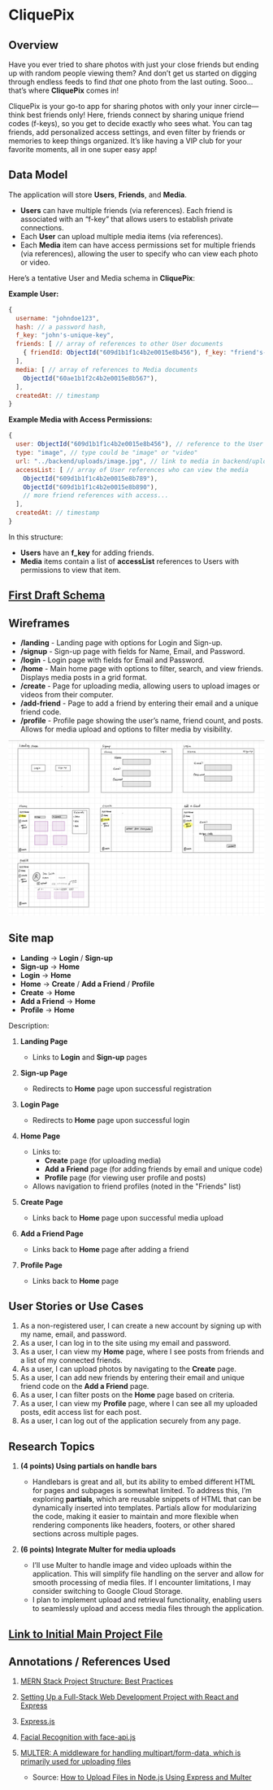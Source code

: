 # CliquePix 

## Overview

Have you ever tried to share photos with just your close friends but ending up with random people viewing them? And don’t get us started on digging through endless feeds to find *that* one photo from the last outing. Sooo... that’s where **CliquePix** comes in!

CliquePix is your go-to app for sharing photos  with only your inner circle—think best friends only! Here, friends connect by sharing unique friend codes (f-keys), so you get to decide exactly who sees what. You can tag friends, add personalized access settings, and even filter by friends or memories to keep things organized. It’s like having a VIP club for your favorite moments, all in one super easy app!

## Data Model

The application will store **Users**, **Friends**, and **Media**.

* **Users** can have multiple friends (via references). Each friend is associated with an “f-key” that allows users to establish private connections.
* Each **User** can upload multiple media items (via references).
* Each **Media** item can have access permissions set for multiple friends (via references), allowing the user to specify who can view each photo or video.

Here’s a tentative User and Media schema in **CliquePix**:

**Example User:**

```javascript
{
  username: "johndoe123",
  hash: // a password hash,
  f_key: "john's-unique-key",
  friends: [ // array of references to other User documents
    { friendId: ObjectId("609d1b1f1c4b2e0015e8b456"), f_key: "friend's-f-key" },
  ],
  media: [ // array of references to Media documents
    ObjectId("60ae1b1f2c4b2e0015e8b567"),
  ],
  createdAt: // timestamp
}
```

**Example Media with Access Permissions:**

```javascript
{
  user: ObjectId("609d1b1f1c4b2e0015e8b456"), // reference to the User who uploaded the media
  type: "image", // type could be "image" or "video"
  url: "../backend/uploads/image.jpg", // link to media in backend/uploads
  accessList: [ // array of User references who can view the media
    ObjectId("609d1b1f1c4b2e0015e8b789"),
    ObjectId("609d1b1f1c4b2e0015e8b890"),
    // more friend references with access...
  ],
  createdAt: // timestamp
}
``` 

In this structure:
- **Users** have an **f_key** for adding friends.
- **Media** items contain a list of **accessList** references to Users with permissions to view that item.


## [First Draft Schema](backend/db/db.mjs) 

## Wireframes

- **/landing** - Landing page with options for Login and Sign-up.
- **/signup** - Sign-up page with fields for Name, Email, and Password.
- **/login** - Login page with fields for Email and Password.
- **/home** - Main home page with options to filter, search, and view friends. Displays media posts in a grid format.
- **/create** - Page for uploading media, allowing users to upload images or videos from their computer.
- **/add-friend** - Page to add a friend by entering their email and a unique friend code.
- **/profile** - Profile page showing the user’s name, friend count, and posts. Allows for media upload and options to filter media by visibility.

![list create](docs/wireframe.png)


## Site map

- **Landing** → **Login** / **Sign-up**
- **Sign-up** → **Home**
- **Login** → **Home**
- **Home** → **Create** / **Add a Friend** / **Profile**
- **Create** → **Home**
- **Add a Friend** → **Home**
- **Profile** → **Home**

Description:
1. **Landing Page**
   - Links to **Login** and **Sign-up** pages

2. **Sign-up Page**
   - Redirects to **Home** page upon successful registration

3. **Login Page**
   - Redirects to **Home** page upon successful login

4. **Home Page**
   - Links to:
     - **Create** page (for uploading media)
     - **Add a Friend** page (for adding friends by email and unique code)
     - **Profile** page (for viewing user profile and posts)
   - Allows navigation to friend profiles (noted in the "Friends" list)

5. **Create Page**
   - Links back to **Home** page upon successful media upload

6. **Add a Friend Page**
   - Links back to **Home** page after adding a friend

7. **Profile Page**
   - Links back to **Home** page

## User Stories or Use Cases

1. As a non-registered user, I can create a new account by signing up with my name, email, and password.
2. As a user, I can log in to the site using my email and password.
3. As a user, I can view my **Home** page, where I see posts from friends and a list of my connected friends.
4. As a user, I can upload photos by navigating to the **Create** page.
5. As a user, I can add new friends by entering their email and unique friend code on the **Add a Friend** page.
6. As a user, I can filter posts on the **Home** page based on criteria.
7. As a user, I can view my **Profile** page, where I can see all my uploaded posts, edit access list for each post.
8. As a user, I can log out of the application securely from any page.


## Research Topics

1. **(4 points) Using partials on handle bars**
   * Handlebars is great and all, but its ability to embed different HTML for pages and subpages is somewhat limited. To address this, I’m exploring **partials**, which are reusable snippets of HTML that can be dynamically inserted into templates. Partials allow for modularizing the code, making it easier to maintain and more flexible when rendering components like headers, footers, or other shared sections across multiple pages. 
   <!-- * Register and login pages can be found here: -->
     <!-- - [Register Page](add sth here when done)
     - [Login Page](add sth here ) -->


2. **(6 points) Integrate Multer for media uploads**
   * I’ll use Multer to handle image and video uploads within the application. This will simplify file handling on the server and allow for smooth processing of media files. If I encounter limitations, I may consider switching to Google Cloud Storage.
   * I plan to implement upload and retrieval functionality, enabling users to seamlessly upload and access media files through the application. 


## [Link to Initial Main Project File](app.mjs) 

## Annotations / References Used

1. [MERN Stack Project Structure: Best Practices](https://dev.to/kingsley/mern-stack-project-structure-best-practices-2adk) 

2. [Setting Up a Full-Stack Web Development Project with React and Express](https://medium.com/@sushantkadam15/setting-up-a-full-stack-web-development-project-with-react-and-express-e835c52e3c31)

2. [Express.js](https://expressjs.com/)

3. [Facial Recognition with face-api.js](https://youtu.be/cGFKc-XRYKQ?si=wB_AHvy6rvPLQdPv)

4. [MULTER: A middleware for handling multipart/form-data, which is primarily used for uploading files](backend/routes/media.js#L15)
    - Source: [How to Upload Files in Node.js Using Express and Multer](https://youtu.be/i8yxx6V9UdM?si=S5JrvqIUd2MZeqzJ)
